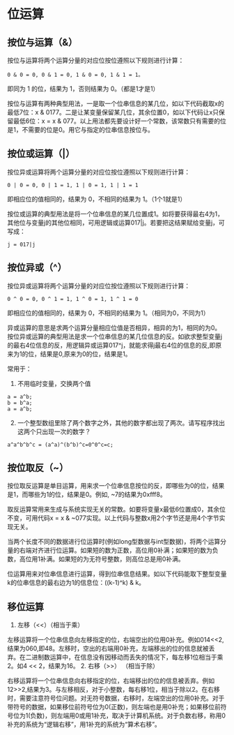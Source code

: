# 位运算

## 按位与运算（&）
按位与运算将两个运算分量的对应位按位遵照以下规则进行计算：
```
0 & 0 = 0, 0 & 1 = 0, 1 & 0 = 0, 1 & 1 = 1。
```
即同为 1 的位，结果为 1，否则结果为 0。（都是1才是1）

按位与运算有两种典型用法，一是取一个位串信息的某几位，如以下代码截取x的最低7位：x & 0177。二是让某变量保留某几位，其余位置0，如以下代码让x只保留最低6位：x = x & 077。以上用法都先要设计好一个常数，该常数只有需要的位是1，不需要的位是0。用它与指定的位串信息按位与。

## 按位或运算（|）
按位异或运算将两个运算分量的对应位按位遵照以下规则进行计算：
```
0 | 0 = 0, 0 | 1 = 1, 1 | 0 = 1, 1 | 1 = 1
```
即相应位的值相同的，结果为 0，不相同的结果为 1。（1个1就是1）

按位或运算的典型用法是将一个位串信息的某几位置成1。如将要获得最右4为1，其他位与变量j的其他位相同，可用逻辑或运算017|j。若要把这结果赋给变量j，可写成：
```
j = 017|j
```

## 按位异或（^）
按位异或运算将两个运算分量的对应位按位遵照以下规则进行计算：
```
0 ^ 0 = 0, 0 ^ 1 = 1, 1 ^ 0 = 1, 1 ^ 1 = 0
```
即相应位的值相同的，结果为 0，不相同的结果为 1。（相同为0，不同为1）

异或运算的意思是求两个运算分量相应位值是否相异，相异的为1，相同的为0。按位异或运算的典型用法是求一个位串信息的某几位信息的反。如欲求整型变量j的最右4位信息的反，用逻辑异或运算017^j，就能求得j最右4位的信息的反,即原来为1的位，结果是0,原来为0的位，结果是1。

常用于：
1. 不用临时变量，交换两个值
```
a = a^b;
b = b^a;
a = a^b;
```
2. 一个整型数组里除了两个数字之外，其他的数字都出现了两次。请写程序找出这两个只出现一次的数字？
```
a^a^b^b^c = (a^a)^(b^b)^c=0^0^c=c;
```

## 按位取反（~）
按位取反运算是单目运算，用来求一个位串信息按位的反，即哪些为0的位，结果是1，而哪些为1的位，结果是0。例如, ~7的结果为0xfff8。

取反运算常用来生成与系统实现无关的常数。如要将变量x最低6位置成0，其余位不变，可用代码x = x & ~077实现。以上代码与整数x用2个字节还是用4个字节实现无关。

当两个长度不同的数据进行位运算时(例如long型数据与int型数据)，将两个运算分量的右端对齐进行位运算。如果短的数为正数，高位用0补满；如果短的数为负数，高位用1补满。如果短的为无符号整数，则高位总是用0补满。

位运算用来对位串信息进行运算，得到位串信息结果。如以下代码能取下整型变量k的位串信息的最右边为1的信息位：((k-1)^k) & k。

## 移位运算
1. 左移（<<）（相当于乘）

左移运算将一个位串信息向左移指定的位，右端空出的位用0补充。例如014<<2,结果为060,即48。左移时，空出的右端用0补充，左端移出的位的信息就被丢弃。在二进制数运算中，在信息没有因移动而丢失的情况下，每左移1位相当于乘2。如4 << 2，结果为16。
2. 右移（>>） （相当于除）

右移运算将一个位串信息向右移指定的位，右端移出的位的信息被丢弃。例如12>>2,结果为3。与左移相反，对于小整数，每右移1位，相当于除以2。在右移时，需要注意符号位问题。对无符号数据，右移时，左端空出的位用0补充。对于带符号的数据，如果移位前符号位为0(正数)，则左端也是用0补充；如果移位前符号位为1(负数)，则左端用0或用1补充，取决于计算机系统。对于负数右移，称用0 补充的系统为“逻辑右移”，用1补充的系统为“算术右移”。

